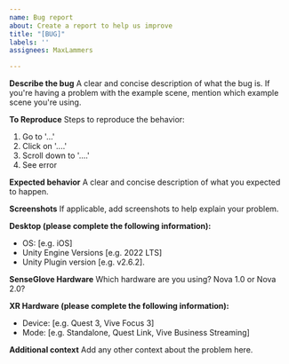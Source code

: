 ```yaml
---
name: Bug report
about: Create a report to help us improve
title: "[BUG]"
labels: ''
assignees: MaxLammers

---
```


**Describe the bug**
A clear and concise description of what the bug is.  If you're having a problem with the example scene, mention which example scene you're using.

**To Reproduce**
Steps to reproduce the behavior:
1. Go to '...'
2. Click on '....'
3. Scroll down to '....'
4. See error

**Expected behavior**
A clear and concise description of what you expected to happen.

**Screenshots**
If applicable, add screenshots to help explain your problem.

**Desktop (please complete the following information):**
 - OS: [e.g. iOS]
 - Unity Engine Versions [e.g. 2022 LTS]
 - Unity Plugin version [e.g. v2.6.2].

**SenseGlove Hardware**
Which hardware are you using? Nova 1.0 or Nova 2.0?

**XR Hardware (please complete the following information):**
 - Device: [e.g. Quest 3, Vive Focus 3]
 - Mode: [e.g. Standalone, Quest Link, Vive Business Streaming]

**Additional context**
Add any other context about the problem here.
